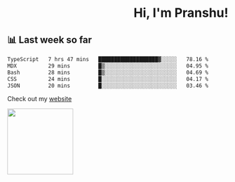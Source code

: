<div align="right" >
   
   <H1>Hi, I'm Pranshu!</H1>

</div>

## 📊 Last week so far
<!--START_SECTION:waka-->

```txt
TypeScript   7 hrs 47 mins   ███████████████████▓░░░░░   78.16 %
MDX          29 mins         █▒░░░░░░░░░░░░░░░░░░░░░░░   04.95 %
Bash         28 mins         █▒░░░░░░░░░░░░░░░░░░░░░░░   04.69 %
CSS          24 mins         █░░░░░░░░░░░░░░░░░░░░░░░░   04.17 %
JSON         20 mins         █░░░░░░░░░░░░░░░░░░░░░░░░   03.46 %
```

<!--END_SECTION:waka-->

Check out my [website](https://pranshu05.vercel.app)

<img align="left" width="150" src="https://user-images.githubusercontent.com/70943732/209951571-93b7afe5-f523-4683-b725-5d94b287e94e.png">

